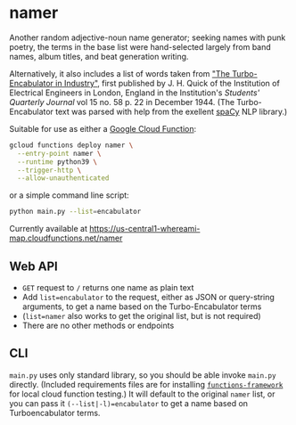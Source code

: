 # namer
Another random adjective-noun name generator; seeking names with punk poetry, the terms in the base list were hand-selected largely from band names, album titles, and beat generation writing. 

Alternatively, it also includes a list of words taken from ["The Turbo-Encabulator in Industry"](https://www.floobydust.com/turbo-encabulator/), first published by J. H. Quick of the Institution of Electrical Engineers in London, England in the Institution's _Students' Quarterly Journal_ vol 15 no. 58 p. 22 in December 1944. (The Turbo-Encabulator text was parsed with help from the exellent [spaCy](https://spacy.io/) NLP library.)

Suitable for use as either a [Google Cloud Function](https://cloud.google.com/functions/docs/quickstart-python):

```sh
gcloud functions deploy namer \
  --entry-point namer \
  --runtime python39 \
  --trigger-http \
  --allow-unauthenticated
```

or a  simple command line script:

```sh
python main.py --list=encabulator
```

Currently available at https://us-central1-whereami-map.cloudfunctions.net/namer

## Web API
- `GET` request to `/` returns one name as plain text
- Add `list=encabulator` to the request, either as JSON or query-string arguments, to get a name based on the Turbo-Encabulator terms
- (`list=namer` also works to get the original list, but is not required)
- There are no other methods or endpoints

## CLI

`main.py` uses only standard library, so you should be able invoke `main.py` directly. (Included requirements files are for installing [`functions-framework`](https://github.com/GoogleCloudPlatform/functions-framework-python) for local cloud function testing.) It will default to the original `namer` list, or you can pass it `(--list|-l)=encabulator` to get a name based on Turboencabulator terms.
